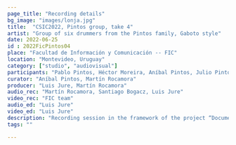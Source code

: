 ```yaml
---
page_title: "Recording details"
bg_image: "images/lonja.jpg"
title:  "CSIC2022, Pintos group, take 4"  
artist: "Group of six drummers from the Pintos family, Gaboto style"
date: 2022-06-25
id : 2022FicPintos04
place: "Facultad de Información y Comunicación -- FIC"  
location: "Montevideo, Uruguay"  
category: ["studio", "audiovisual"]
participants: "Pablo Pintos, Héctor Moreira, Aníbal Pintos, Julio Pintos, Wáshington Pintos, Leopoldo “Polo” Pintos"  
curator: "Aníbal Pintos, Martín Rocamora"  
producer: "Luis Jure, Martín Rocamora"  
audio_rec: "Martín Rocamora, Santiago Bogacz, Luis Jure"  
video_rec: "FIC team"  
audio_ed: "Luis Jure"  
video_ed: "Luis Jure"  
description: "Recording session in the framework of the project “Documentation and analysis of Uruguayan candombe drumming” conducted by Luis Jure and Martín Rocamora, funded by CSIC, the research agency of the University. The session was produced in collaboration with FIC."  
tags: ""  

---
```

